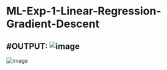 # ML-Exp-1-Linear-Regression-Gradient-Descent

#OUTPUT:
![image](https://user-images.githubusercontent.com/70479123/161577670-445e733e-9561-4850-9378-bbdab181ea0b.png)
-------------------------------------------------------------------------------------------------------------------------------------------------------------------------
![image](https://user-images.githubusercontent.com/70479123/161577758-a04fb882-dda0-4332-a163-a27442cdf2e6.png)

